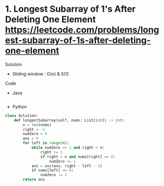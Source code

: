 # 1. Longest Subarray of 1's After Deleting One Element https://leetcode.com/problems/longest-subarray-of-1s-after-deleting-one-element

Solution

- Sliding window : O(n) & S(1)

Code

- Java

```java

```

- Python

```python
class Solution:
    def longestSubarray(self, nums: List[int]) -> int:
        n = len(nums)
        right = -1
        numZero = 0
        ans = 0
        for left in range(n):
            while numZero <= 1 and right < n:
                right += 1
                if right < n and nums[right] == 0:
                    numZero += 1
            ans = max(ans, right - left - 1)
            if nums[left] == 0:
                numZero -= 1
        return ans
```

